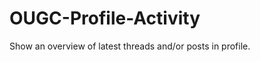 OUGC-Profile-Activity
=====================

Show an overview of latest threads and/or posts in profile.